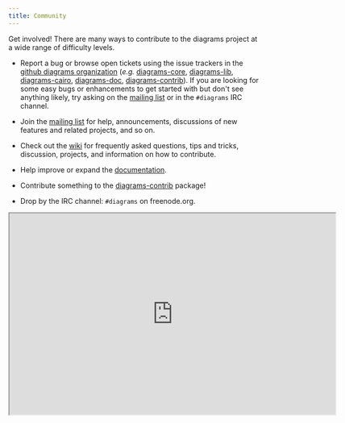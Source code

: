 ```yaml
---
title: Community
---
```


Get involved!  There are many ways to contribute to the diagrams
project at a wide range of difficulty levels.

* Report a bug or browse open tickets using the issue trackers in the
  [github diagrams organization](http://github.com/diagrams) (*e.g.*
  [diagrams-core](http://github.com/diagrams/diagrams-core/issues),
  [diagrams-lib](http://github.com/diagrams/diagrams-lib/issues),
  [diagrams-cairo](http://github.com/diagrams/diagrams-cairo/issues),
  [diagrams-doc](http://github.com/diagrams/diagrams-doc/issues),
  [diagrams-contrib](http://github.com/diagrams/diagrams-contrib/issues)). If
  you are looking for some easy bugs or enhancements to get started
  with but don't see anything likely, try asking on the
  [mailing list](http://groups.google.com/group/diagrams-discuss) or
  in the `#diagrams` IRC channel.

* Join the
  [mailing list](http://groups.google.com/group/diagrams-discuss) for
  help, announcements, discussions of new features and related
  projects, and so on.

* Check out the [wiki](http://haskell.org/haskellwiki/Diagrams) for
  frequently asked questions, tips and tricks, discussion, projects,
  and information on how to contribute.

* Help improve or expand the
  [documentation](http://github.com/diagrams/diagrams-doc).

* Contribute something to the
  [diagrams-contrib](http://github.com/diagrams/diagrams-contrib) package!

* Drop by the IRC channel: `#diagrams` on freenode.org.

<iframe src="http://webchat.freenode.net?channels=diagrams" width="647" height="400"></iframe>
